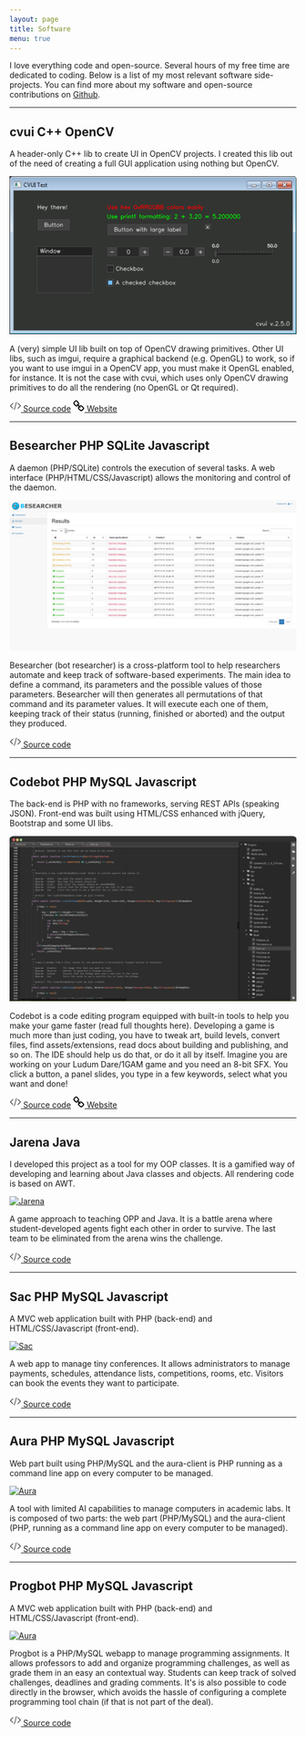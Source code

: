 ```yaml
---
layout: page
title: Software
menu: true
---
```


I love everything code and open-source. Several hours of my free time are dedicated to coding. Below is a list of my most relevant software side-projects. You can find more about my software and open-source contributions on [Github](https://github.com/dovyski).

___  

<div class="item">
<h2>cvui <span class="type cpp">C++</span> <span class="type opencv">OpenCV</span></h2>
<p class="meta">A header-only C++ lib to create UI in OpenCV projects. I created this lib out of the need of creating a full GUI application using nothing but OpenCV.</p>
<a href="https://github.com/Dovyski/cvui"><img src="https://raw.githubusercontent.com/Dovyski/depository/master/cvui.png?20160819" title="cvui" /></a>
<p class="description">
A (very) simple UI lib built on top of OpenCV drawing primitives. Other UI libs, such as imgui, require a graphical backend (e.g. OpenGL) to work, so if you want to use imgui in a OpenCV app, you must make it OpenGL enabled, for instance. It is not the case with cvui, which uses only OpenCV drawing primitives to do all the rendering (no OpenGL or Qt required).
</p>
<p class="more">
	<span class="type extra"><a href="https://github.com/Dovyski/cvui"><img src="/public/img/code.png" title="Website" /> Source code</a></span>
    <span class="type extra"><a href="https://dovyski.github.io/cvui"><img src="/public/img/link.png" title="Website" /> Website</a></span>
</p>
</div>

___  

<div class="item">
<h2>Besearcher <span class="type php">PHP</span> <span class="type sqlite">SQLite</span> <span class="type js">Javascript</span></h2>
<p class="meta">A daemon (PHP/SQLite) controls the execution of several tasks. A web interface (PHP/HTML/CSS/Javascript) allows the monitoring and control of the daemon.</p>
<a href="https://github.com/Dovyski/Besearcher"><img src="https://github.com/Dovyski/besearcher/raw/master/www/img/screenshots/besearcher-tasks.png?20171115" title="Besearcher" /></a>
<p class="description">
Besearcher (bot researcher) is a cross-platform tool to help researchers automate and keep track of software-based experiments. The main idea to define a command, its parameters and the possible values of those parameters. Besearcher will then generates all permutations of that command and its parameter values. It will execute each one of them, keeping track of their status (running, finished or aborted) and the output they produced.
</p>
<p class="more">
	<span class="type extra"><a href="https://github.com/Dovyski/Besearcher"><img src="/public/img/code.png" title="Website" /> Source code</a></span>
</p>
</div>

___  

<div class="item">
<h2>Codebot <span class="type php">PHP</span> <span class="type mysql">MySQL</span> <span class="type js">Javascript</span></h2>
<p class="meta">The back-end is PHP with no frameworks, serving REST APIs (speaking JSON). Front-end was built using HTML/CSS enhanced with jQuery, Bootstrap and some UI libs.</p>
<a href="https://github.com/Dovyski/Codebot"><img src="/public/img/codebot.png" title="Codebot" /></a>
<p class="description">
Codebot is a code editing program equipped with built-in tools to help you make your game faster (read full thoughts here). Developing a game is much more than just coding, you have to tweak art, build levels, convert files, find assets/extensions, read docs about building and publishing, and so on. The IDE should help us do that, or do it all by itself. Imagine you are working on your Ludum Dare/1GAM game and you need an 8-bit SFX. You click a button, a panel slides, you type in a few keywords, select what you want and done!
</p>
<p class="more">
	<span class="type extra"><a href="https://github.com/Dovyski/Codebot"><img src="/public/img/code.png" title="Website" /> Source code</a></span>
    <span class="type extra"><a href="https://codebot.cc"><img src="/public/img/link.png" title="Website" /> Website</a></span>
</p>
</div>

___

<div class="item">
<h2>Jarena <span class="type java">Java</span></h2>
<p class="meta">I developed this project as a tool for my OOP classes. It is a gamified way of developing and learning about Java classes and objects. All rendering code is based on AWT.</p>
<a href="https://github.com/Dovyski/Jarena"><img src="https://cloud.githubusercontent.com/assets/512405/9395397/9c3e4b06-4764-11e5-9669-ba1775a00bdd.png" title="Jarena" /></a>
<p class="description">
A game approach to teaching OPP and Java. It is a battle arena where student-developed agents fight each other in order to survive. The last team to be eliminated from the arena wins the challenge.
</p>
<p class="more">
	<span class="type extra"><a href="https://github.com/Dovyski/Jarena"><img src="/public/img/code.png" title="Website" /> Source code</a></span>
</p>
</div>

___

<div class="item">
<h2>Sac <span class="type php">PHP</span> <span class="type mysql">MySQL</span> <span class="type js">Javascript</span></h2>
<p class="meta">A MVC web application built with PHP (back-end) and HTML/CSS/Javascript (front-end).</p>
<a href="https://github.com/Dovyski/Sac"><img src="https://cloud.githubusercontent.com/assets/512405/9394995/f7962954-4761-11e5-9e9e-4a509f0cead5.png" title="Sac" /></a>
<p class="description">
A web app to manage tiny conferences. It allows administrators to manage payments, schedules, attendance lists, competitions, rooms, etc. Visitors can book the events they want to participate.
</p>
<p class="more">
	<span class="type extra"><a href="https://github.com/Dovyski/Sac"><img src="/public/img/code.png" title="Website" /> Source code</a></span>
</p>
</div>

___

<div class="item">
<h2>Aura <span class="type php">PHP</span> <span class="type mysql">MySQL</span> <span class="type js">Javascript</span></h2>
<p class="meta">Web part built using PHP/MySQL and the aura-client is PHP  running as a command line app on every computer to be managed.</p>
<a href="https://github.com/Dovyski/Aura"><img src="https://cloud.githubusercontent.com/assets/512405/9367585/a7168a50-4694-11e5-8bc8-05a91db5c9c7.png" title="Aura" /></a>
<p class="description">
A tool with limited AI capabilities to manage computers in academic labs. It is composed of two parts: the web part (PHP/MySQL) and the aura-client (PHP, running as a command line app on every computer to be managed).
</p>
<p class="more">
	<span class="type extra"><a href="https://github.com/Dovyski/Aura"><img src="/public/img/code.png" title="Website" /> Source code</a></span>
</p>
</div>

___

<div class="item">
<h2>Progbot <span class="type php">PHP</span> <span class="type mysql">MySQL</span> <span class="type js">Javascript</span></h2>
<p class="meta">A MVC web application built with PHP (back-end) and HTML/CSS/Javascript (front-end).</p>
<a href="https://github.com/Dovyski/Progbot"><img src="https://cloud.githubusercontent.com/assets/512405/9366740/7b359c50-468f-11e5-96d3-cab0e41cc239.png" title="Aura" /></a>
<p class="description">
Progbot is a PHP/MySQL webapp to manage programming assignments. It allows professors to add and organize programming challenges, as well as grade them in an easy an contextual way. Students can keep track of solved challenges, deadlines and grading comments. It's is also possible to code directly in the browser, which avoids the hassle of configuring a complete programming tool chain (if that is not part of the deal).
</p>
<p class="more">
	<span class="type extra"><a href="https://github.com/Dovyski/Progbot"><img src="/public/img/code.png" title="Website" /> Source code</a></span>
</p>
</div>

